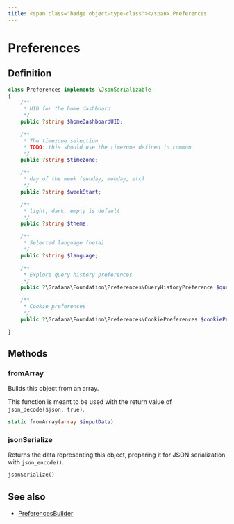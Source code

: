 ```yaml
---
title: <span class="badge object-type-class"></span> Preferences
---
```

# <span class="badge object-type-class"></span> Preferences

## Definition

```php
class Preferences implements \JsonSerializable
{
    /**
     * UID for the home dashboard
     */
    public ?string $homeDashboardUID;

    /**
     * The timezone selection
     * TODO: this should use the timezone defined in common
     */
    public ?string $timezone;

    /**
     * day of the week (sunday, monday, etc)
     */
    public ?string $weekStart;

    /**
     * light, dark, empty is default
     */
    public ?string $theme;

    /**
     * Selected language (beta)
     */
    public ?string $language;

    /**
     * Explore query history preferences
     */
    public ?\Grafana\Foundation\Preferences\QueryHistoryPreference $queryHistory;

    /**
     * Cookie preferences
     */
    public ?\Grafana\Foundation\Preferences\CookiePreferences $cookiePreferences;

}
```
## Methods

### <span class="badge object-method"></span> fromArray

Builds this object from an array.

This function is meant to be used with the return value of `json_decode($json, true)`.

```php
static fromArray(array $inputData)
```

### <span class="badge object-method"></span> jsonSerialize

Returns the data representing this object, preparing it for JSON serialization with `json_encode()`.

```php
jsonSerialize()
```

## See also

 * <span class="badge builder"></span> [PreferencesBuilder](./builder-PreferencesBuilder.md)
